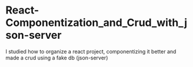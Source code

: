 # React-Componentization_and_Crud_with_json-server
 I studied how to organize a react project, componentizing it better and made a crud using a fake db (json-server)
